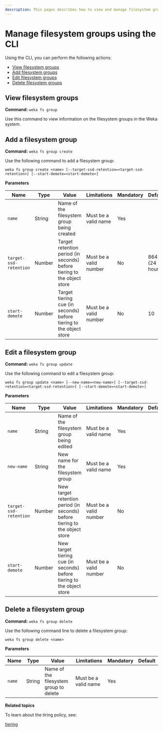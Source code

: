 ```yaml
---
description: This pages describes how to view and manage filesystem groups using the CLI.
---
```


# Manage filesystem groups using the CLI

Using the CLI, you can perform the following actions:

* [View filesystem groups](manage-filesystem-groups-using-the-cli.md#view-filesystem-groups)
* [Add filesystem groups](manage-filesystem-groups-using-the-cli.md#add-a-filesystem-group)
* [Edit filesystem groups](manage-filesystem-groups-using-the-cli.md#edit-a-filesystem-group)
* [Delete filesystem groups](manage-filesystem-groups-using-the-cli.md#delete-a-filesystem-group)

## **View filesystem groups**

**Command:** `weka fs group`

Use this command to view information on the filesystem groups in the Weka system.

## Add a filesystem group

**Command:** `weka fs group create`

Use the following command to add a filesystem group:

`weka fs group create <name> [--target-ssd-retention=<target-ssd-retention>] [--start-demote=<start-demote>]`

**Parameters**

| **Name**               | **Type** | **Value**                                                               | **Limitations**        | **Mandatory** | **Default**      |
| ---------------------- | -------- | ----------------------------------------------------------------------- | ---------------------- | ------------- | ---------------- |
| `name`                 | String   | Name of the filesystem group being created                              | Must be a valid name   | Yes           | ​                |
| `target-ssd-retention` | Number   | Target retention period (in seconds) before tiering to the object store | Must be a valid number | No            | 86400 (24 hours) |
| `start-demote`         | Number   | Target tiering cue (in seconds) before tiering to the object store      | Must be a valid number | No            | 10               |

## Edit a filesystem group

**Command:** `weka fs group update`

Use the following command to edit a filesystem group:

`weka fs group update <name> [--new-name=<new-name>] [--target-ssd-retention=<target-ssd-retention>] [--start-demote=<start-demote>]`

**Parameters**

| **Name**               | **Type** | **Value**                                                                   | **Limitations**        | **Mandatory** | **Default** |
| ---------------------- | -------- | --------------------------------------------------------------------------- | ---------------------- | ------------- | ----------- |
| `name`                 | String   | Name of the filesystem group being edited                                   | Must be a valid name   | Yes           | ​           |
| `new-name`             | String   | New name for the filesystem group                                           | Must be a valid name   | Yes           |             |
| `target-ssd-retention` | Number   | New target retention period (in seconds) before tiering to the object store | Must be a valid number | No            |             |
| `start-demote`         | Number   | New target tiering cue (in seconds) before tiering to the object store      | Must be a valid number | No            |             |

## Delete a filesystem group

**Command:** `weka fs group delete`

Use the following command line to delete a filesystem group:

`weka fs group delete <name>`

**Parameters**

| **Name** | **Type** | **Value**                              | **Limitations**      | **Mandatory** | **Default** |
| -------- | -------- | -------------------------------------- | -------------------- | ------------- | ----------- |
| `name`   | String   | Name of the filesystem group to delete | Must be a valid name | Yes           | ​           |

**Related topics**

To learn about the tiring policy, see:

[tiering](../tiering/ "mention")
